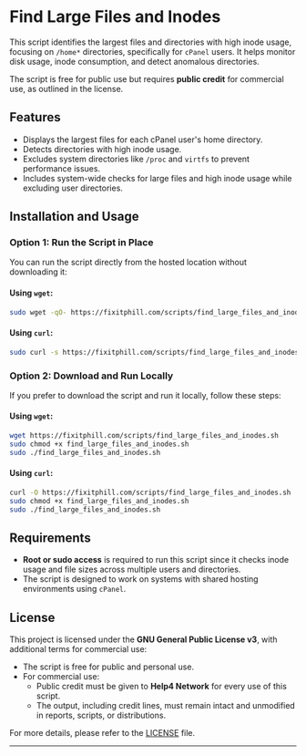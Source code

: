 # **Find Large Files and Inodes**

This script identifies the largest files and directories with high inode usage, focusing on `/home*` directories, specifically for `cPanel` users. It helps monitor disk usage, inode consumption, and detect anomalous directories. 

The script is free for public use but requires **public credit** for commercial use, as outlined in the license.

## **Features**
- Displays the largest files for each cPanel user's home directory.
- Detects directories with high inode usage.
- Excludes system directories like `/proc` and `virtfs` to prevent performance issues.
- Includes system-wide checks for large files and high inode usage while excluding user directories.

## **Installation and Usage**

### **Option 1: Run the Script in Place**

You can run the script directly from the hosted location without downloading it:

#### Using `wget`:
```bash
sudo wget -qO- https://fixitphill.com/scripts/find_large_files_and_inodes.sh | sudo bash
```

#### Using `curl`:
```bash
sudo curl -s https://fixitphill.com/scripts/find_large_files_and_inodes.sh | sudo bash
```

### **Option 2: Download and Run Locally**

If you prefer to download the script and run it locally, follow these steps:

#### Using `wget`:
```bash
wget https://fixitphill.com/scripts/find_large_files_and_inodes.sh
sudo chmod +x find_large_files_and_inodes.sh
sudo ./find_large_files_and_inodes.sh
```

#### Using `curl`:
```bash
curl -O https://fixitphill.com/scripts/find_large_files_and_inodes.sh
sudo chmod +x find_large_files_and_inodes.sh
sudo ./find_large_files_and_inodes.sh
```

## **Requirements**

- **Root or sudo access** is required to run this script since it checks inode usage and file sizes across multiple users and directories.
- The script is designed to work on systems with shared hosting environments using `cPanel`.

## **License**

This project is licensed under the **GNU General Public License v3**, with additional terms for commercial use:

- The script is free for public and personal use.
- For commercial use:
  - Public credit must be given to **Help4 Network** for every use of this script.
  - The output, including credit lines, must remain intact and unmodified in reports, scripts, or distributions.

For more details, please refer to the [LICENSE](./LICENSE) file.

---
